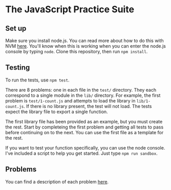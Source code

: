 # The JavaScript Practice Suite

## Set up

Make sure you install node.js. You can read more about how to do this with NVM
[here](https://github.com/creationix/nvm#install-script). You'll know when this
is working when you can enter the node.js console by typing `node`. Clone this
repository, then run `npm install`.

## Testing

To run the tests, use `npm test`.

There are 8 problems: one in each file in the `test/` directory. They each
correspond to a single module in the `lib/` directory. For example, the first
problem is `test/1-count.js` and attempts to load the library in
`lib/1-count.js`. If there is no library present, the test will not load. The
tests expect the library file to export a single function.

The first library file has been provided as an example, but you must create the
rest. Start by completeing the first problem and getting all tests to pass
before continuing on to the next. You can use the first file as a template for
the rest.

If you want to test your function specifically, you can use the node console.
I've included a script to help you get started. Just type `npm run sandbox`.

## Problems

You can find a description of each problem [here](./problems.md).
